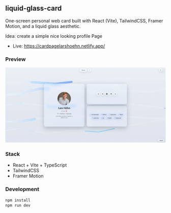 ## liquid-glass-card

One-screen personal web card built with React (Vite), TailwindCSS, Framer Motion, and a liquid glass aesthetic.

Idea: create a simple nice looking profile Page

- Live: https://cardpagelarshoehn.netlify.app/

### Preview

![Preview](public/image.png)

### Stack
- React + Vite + TypeScript
- TailwindCSS
- Framer Motion

### Development
```
npm install
npm run dev
```

